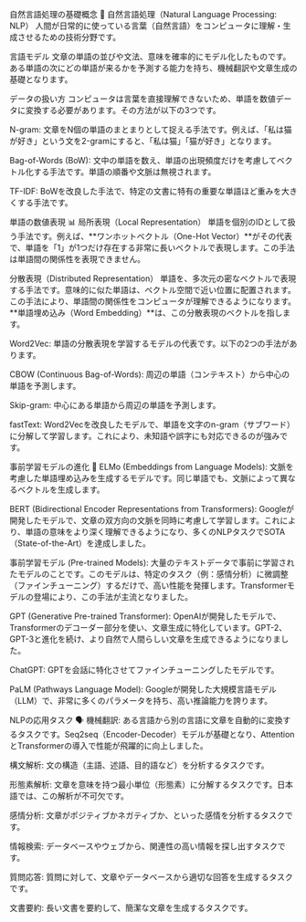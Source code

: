 自然言語処理の基礎概念 🧠
自然言語処理（Natural Language Processing: NLP）
人間が日常的に使っている言葉（自然言語）をコンピュータに理解・生成させるための技術分野です。

言語モデル
文章の単語の並びや文法、意味を確率的にモデル化したものです。ある単語の次にどの単語が来るかを予測する能力を持ち、機械翻訳や文章生成の基礎となります。

データの扱い方
コンピュータは言葉を直接理解できないため、単語を数値データに変換する必要があります。その方法が以下の3つです。

N-gram: 文章をN個の単語のまとまりとして捉える手法です。例えば、「私は猫が好き」という文を2-gramにすると、「私は猫」「猫が好き」となります。

Bag-of-Words (BoW): 文中の単語を数え、単語の出現頻度だけを考慮してベクトル化する手法です。単語の順番や文脈は無視されます。

TF-IDF: BoWを改良した手法で、特定の文書に特有の重要な単語ほど重みを大きくする手法です。

単語の数値表現 📊
局所表現（Local Representation）
単語を個別のIDとして扱う手法です。例えば、**ワンホットベクトル（One-Hot Vector）**がその代表で、単語を「1」が1つだけ存在する非常に長いベクトルで表現します。この手法は単語間の関係性を表現できません。

分散表現（Distributed Representation）
単語を、多次元の密なベクトルで表現する手法です。意味的に似た単語は、ベクトル空間で近い位置に配置されます。この手法により、単語間の関係性をコンピュータが理解できるようになります。**単語埋め込み（Word Embedding）**は、この分散表現のベクトルを指します。

Word2Vec: 単語の分散表現を学習するモデルの代表です。以下の2つの手法があります。

CBOW (Continuous Bag-of-Words): 周辺の単語（コンテキスト）から中心の単語を予測します。

Skip-gram: 中心にある単語から周辺の単語を予測します。

fastText: Word2Vecを改良したモデルで、単語を文字のn-gram（サブワード）に分解して学習します。これにより、未知語や誤字にも対応できるのが強みです。

事前学習モデルの進化 🚀
ELMo (Embeddings from Language Models): 文脈を考慮した単語埋め込みを生成するモデルです。同じ単語でも、文脈によって異なるベクトルを生成します。

BERT (Bidirectional Encoder Representations from Transformers): Googleが開発したモデルで、文章の双方向の文脈を同時に考慮して学習します。これにより、単語の意味をより深く理解できるようになり、多くのNLPタスクでSOTA（State-of-the-Art）を達成しました。

事前学習モデル (Pre-trained Models): 大量のテキストデータで事前に学習されたモデルのことです。このモデルは、特定のタスク（例：感情分析）に微調整（ファインチューニング）するだけで、高い性能を発揮します。Transformerモデルの登場により、この手法が主流となりました。

GPT (Generative Pre-trained Transformer): OpenAIが開発したモデルで、Transformerのデコーダー部分を使い、文章生成に特化しています。GPT-2、GPT-3と進化を続け、より自然で人間らしい文章を生成できるようになりました。

ChatGPT: GPTを会話に特化させてファインチューニングしたモデルです。

PaLM (Pathways Language Model): Googleが開発した大規模言語モデル（LLM）で、非常に多くのパラメータを持ち、高い推論能力を誇ります。

NLPの応用タスク 🗣️
機械翻訳: ある言語から別の言語に文章を自動的に変換するタスクです。Seq2seq（Encoder-Decoder）モデルが基礎となり、AttentionとTransformerの導入で性能が飛躍的に向上しました。

構文解析: 文の構造（主語、述語、目的語など）を分析するタスクです。

形態素解析: 文章を意味を持つ最小単位（形態素）に分解するタスクです。日本語では、この解析が不可欠です。

感情分析: 文章がポジティブかネガティブか、といった感情を分析するタスクです。

情報検索: データベースやウェブから、関連性の高い情報を探し出すタスクです。

質問応答: 質問に対して、文章やデータベースから適切な回答を生成するタスクです。

文書要約: 長い文書を要約して、簡潔な文章を生成するタスクです。